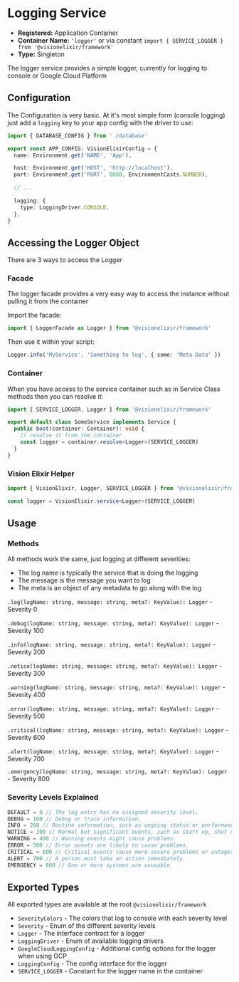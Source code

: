# Logging Service

- **Registered:** Application Container
- **Container Name:** `'logger'` or via constant `import { SERVICE_LOGGER } from '@visionelixir/framework'`
- **Type:** Singleton

The logger service provides a simple logger, currently for logging to console or Google Cloud Platform

## Configuration

The Configuration is very basic. At it's most simple form (console logging) just add a `logging` key to your app config
with the driver to use:

```typescript
import { DATABASE_CONFIG } from './database'

export const APP_CONFIG: VisionElixirConfig = {
  name: Environment.get('NAME', 'App'),

  host: Environment.get('HOST', 'http://localhost'),
  port: Environment.get('PORT', 8080, EnvironmentCasts.NUMBER),

  // ...
  
  logging: {
    type: LoggingDriver.CONSOLE,
  },
}

```

## Accessing the Logger Object

There are 3 ways to access the Logger

### Facade

The logger facade provides a very easy way to access the instance without pulling it from the container

Import the facade:
```typescript
import { LoggerFacade as Logger } from '@visionelixir/framework'
```

Then use it within your script:

```typescript
Logger.info('MyService', 'Something to log', { some: 'Meta Data' })
```

### Container

When you have access to the service container such as in Service Class methods then you can resolve it:

```typescript
import { SERVICE_LOGGER, Logger } from '@visionelixir/framework'

export default class SomeService implements Service {
  public boot(container: Container): void {
    // resolve it from the container
    const logger = container.resolve<Logger>(SERVICE_LOGGER)
  }
}
```

### Vision Elixir Helper

```typescript
import { VisionElixir, Logger, SERVICE_LOGGER } from '@visionelixir/framework'

const logger = VisionElixir.service<Logger>(SERVICE_LOGGER)
```

## Usage

### Methods

All methods work the same, just logging at different severities:

- The log name is typically the service that is doing the logging
- The message is the message you want to log
- The meta is an object of any metadata to go along with the log

`.log(logName: string, message: string, meta?: KeyValue): Logger` - Severity 0

`.debug(logName: string, message: string, meta?: KeyValue): Logger` - Severity 100

`.info(logName: string, message: string, meta?: KeyValue): Logger` - Severity 200

`.notice(logName: string, message: string, meta?: KeyValue): Logger` - Severity 300

`.warning(logName: string, message: string, meta?: KeyValue): Logger` - Severity 400

`.error(logName: string, message: string, meta?: KeyValue): Logger` - Severity 500

`.critical(logName: string, message: string, meta?: KeyValue): Logger` - Severity 600

`.alert(logName: string, message: string, meta?: KeyValue): Logger` - Severity 700

`.emergency(logName: string, message: string, meta?: KeyValue): Logger` - Severity 800

### Severity Levels Explained

```typescript
DEFAULT = 0 // The log entry has no assigned severity level.
DEBUG = 100 // Debug or trace information.
INFO = 200 // Routine information, such as ongoing status or performance.
NOTICE = 300 // Normal but significant events, such as start up, shut down, or a configuration change.
WARNING = 400 // Warning events might cause problems.
ERROR = 500 // Error events are likely to cause problems.
CRITICAL = 600 // Critical events cause more severe problems or outages.
ALERT = 700 // A person must take an action immediately.
EMERGENCY = 800 // One or more systems are unusable.
```

## Exported Types

All exported types are available at the root `@visionelixir/framework`

- `SeverityColors` - The colors that log to console with each severity level
- `Severity` - Enum of the different severity levels
- `Logger` - The interface contract for a logger
- `LoggingDriver` - Enum of available logging drivers
- `GoogleCloudLoggingConfig` - Additional config options for the logger when using GCP
- `LoggingConfig` - The config interface for the logger
- `SERVICE_LOGGER` - Constant for the logger name in the container
